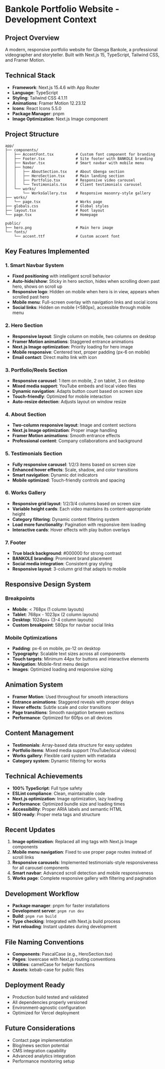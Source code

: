 # Bankole Portfolio Website - Development Context

## Project Overview

A modern, responsive portfolio website for Gbenga Bankole, a professional videographer and storyteller. Built with Next.js 15, TypeScript, Tailwind CSS, and Framer Motion.

## Technical Stack

- **Framework**: Next.js 15.4.6 with App Router
- **Language**: TypeScript
- **Styling**: Tailwind CSS 4.1.11
- **Animations**: Framer Motion 12.23.12
- **Icons**: React Icons 5.5.0
- **Package Manager**: pnpm
- **Image Optimization**: Next.js Image component

## Project Structure

```
app/
├── components/
│   ├── AccentFont.tsx          # Custom font component for branding
│   ├── Footer.tsx              # Site footer with BANKOLE branding
│   ├── Navbar.tsx              # Smart navbar with mobile menu
│   ├── home/
│   │   ├── AboutSection.tsx    # About Gbenga section
│   │   ├── HeroSection.tsx     # Main landing section
│   │   ├── Portfolio.tsx       # Responsive video carousel
│   │   └── Testimonials.tsx    # Client testimonials carousel
│   └── works/
│       └── WorksGallery.tsx    # Responsive masonry-style gallery
├── works/
│   └── page.tsx                # Works page
├── globals.css                 # Global styles
├── layout.tsx                  # Root layout
└── page.tsx                    # Homepage

public/
├── hero.png                    # Main hero image
└── fonts/
    └── accent.ttf              # Custom accent font
```

## Key Features Implemented

### 1. Smart Navbar System

- **Fixed positioning** with intelligent scroll behavior
- **Auto-hide/show**: Sticky in hero section, hides when scrolling down past hero, shows on scroll up
- **Responsive logo**: Hidden on mobile when hero is in view, appears when scrolled past hero
- **Mobile menu**: Full-screen overlay with navigation links and social icons
- **Social links**: Hidden on mobile (<580px), accessible through mobile menu

### 2. Hero Section

- **Responsive layout**: Single column on mobile, two columns on desktop
- **Framer Motion animations**: Staggered entrance animations
- **Next.js Image optimization**: Priority loading for hero image
- **Mobile responsive**: Centered text, proper padding (px-6 on mobile)
- **Email contact**: Direct mailto link with icon

### 3. Portfolio/Reels Section

- **Responsive carousel**: 1 item on mobile, 2 on tablet, 3 on desktop
- **Mixed media support**: YouTube embeds and local video files
- **Dynamic navigation**: Adapts button count based on screen size
- **Touch-friendly**: Optimized for mobile interaction
- **Auto-resize detection**: Adjusts layout on window resize

### 4. About Section

- **Two-column responsive layout**: Image and content sections
- **Next.js Image optimization**: Proper image handling
- **Framer Motion animations**: Smooth entrance effects
- **Professional content**: Company collaborations and background

### 5. Testimonials Section

- **Fully responsive carousel**: 1/2/3 items based on screen size
- **Enhanced hover effects**: Scale, shadow, and color transitions
- **Smart navigation**: Dynamic dot indicators
- **Mobile optimized**: Touch-friendly controls and spacing

### 6. Works Gallery

- **Responsive grid layout**: 1/2/3/4 columns based on screen size
- **Variable height cards**: Each video maintains its content-appropriate height
- **Category filtering**: Dynamic content filtering system
- **Load more functionality**: Pagination with responsive item loading
- **Interactive cards**: Hover effects with play button overlays

### 7. Footer

- **True black background**: #000000 for strong contrast
- **BANKOLE branding**: Prominent brand placement
- **Social media integration**: Consistent gray styling
- **Responsive layout**: 3-column grid that adapts to mobile

## Responsive Design System

### Breakpoints

- **Mobile**: < 768px (1 column layouts)
- **Tablet**: 768px - 1023px (2 column layouts)
- **Desktop**: 1024px+ (3-4 column layouts)
- **Custom breakpoint**: 580px for navbar social links

### Mobile Optimizations

- **Padding**: px-6 on mobile, px-12 on desktop
- **Typography**: Scalable text sizes across all components
- **Touch targets**: Minimum 44px for buttons and interactive elements
- **Navigation**: Mobile-first menu design
- **Images**: Optimized loading and responsive sizing

## Animation System

- **Framer Motion**: Used throughout for smooth interactions
- **Entrance animations**: Staggered reveals with proper delays
- **Hover effects**: Subtle scale and color transitions
- **Page transitions**: Smooth navigation between sections
- **Performance**: Optimized for 60fps on all devices

## Content Management

- **Testimonials**: Array-based data structure for easy updates
- **Portfolio items**: Mixed media support (YouTube/local videos)
- **Works gallery**: Flexible card system with metadata
- **Category system**: Dynamic filtering for works

## Technical Achievements

- **100% TypeScript**: Full type safety
- **ESLint compliance**: Clean, maintainable code
- **Next.js optimization**: Image optimization, lazy loading
- **Performance**: Optimized bundle size and loading times
- **Accessibility**: Proper ARIA labels and semantic HTML
- **SEO ready**: Proper meta tags and structure

## Recent Updates

1. **Image optimization**: Replaced all img tags with Next.js Image components
2. **Mobile menu navigation**: Fixed to use proper page routes instead of scroll links
3. **Responsive carousels**: Implemented testimonials-style responsiveness for all carousel components
4. **Smart navbar**: Advanced scroll detection and mobile responsiveness
5. **Works page**: Complete responsive gallery with filtering and pagination

## Development Workflow

- **Package manager**: pnpm for faster installations
- **Development server**: `pnpm run dev`
- **Build**: `pnpm run build`
- **Type checking**: Integrated with Next.js build process
- **Hot reloading**: Instant updates during development

## File Naming Conventions

- **Components**: PascalCase (e.g., HeroSection.tsx)
- **Pages**: lowercase with Next.js routing conventions
- **Utilities**: camelCase for helper functions
- **Assets**: kebab-case for public files

## Deployment Ready

- Production build tested and validated
- All dependencies properly versioned
- Environment-agnostic configuration
- Optimized for Vercel deployment

## Future Considerations

- Contact page implementation
- Blog/news section potential
- CMS integration capability
- Advanced analytics integration
- Performance monitoring setup
